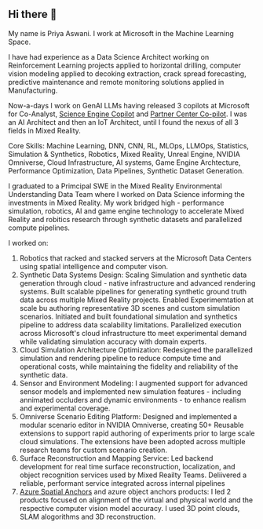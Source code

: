 ## Hi there 👋

My name is Priya Aswani. I work at Microsoft in the Machine Learning Space. 

I have had experience as a Data Science Architect working on Reinforcement Learning projects applied to horizontal drilling, computer vision modeling applied to decoking extraction, crack spread forecasting, predictive maintenance and remote monitoring solutions applied in Manufacturing.

Now-a-days I work on GenAI LLMs having released 3 copilots at Microsoft for Co-Analyst, [Science Engine Copilot](https://www.microsoft.com/en-us/research/project/project-s/?msockid=165c50546016693028c9458864166bdf) and [Partner Center Co-pilot](https://learn.microsoft.com/en-us/partner-center/enroll/ai-assistant-overview). I was an AI Architect and then an IoT Architect, until I found the nexus of all 3 fields in Mixed Reality.

Core Skills:
Machine Learning, DNN, CNN, RL, MLOps, LLMOps, Statistics, Simulation & Synthetics, Robotics, Mixed Reality, Unreal Engine, NVIDIA Omniverse, Cloud Infrastructure, AI systems, Game Engine Archtecture, Performance Optimization, Data Pipelines, Synthetic Dataset Generation.

I graduated to a Primcipal SWE in the Mixed Reality Environmental Understanding Data Team where I worked on Data Science informing the investments in Mixed Reality. My work bridged high - performance simulation, robotics, AI and game engine technology to accelerate Mixed Reality and robitics research through synthetic datasets and parallelized compute pipelines.

I worked on:
1) Robotics that racked and stacked servers at the Microsoft Data Centers using spatial intelligence and computer vison.
2) Synthetic Data Systems Design: Scaling Simulation and synthetic data generation through cloud - native infrastructure and advanced rendering systems. Built scalable pipelines for generating synthetic ground truth data across multiple Mixed Reality projects. Enabled Experimemtation at scale bu authoring representative 3D scenes and custom simulation scenarios. Initiated and built foundational simulation and synthetics pipeline to address data scalability limitations. Parallelized execution across Microsoft's cloud infrastructure tto meet experimental demand while validating simulation accuracy with domain experts.
3) Cloud Simulation Architecture Optimization: Redesigned the parallelized simulation and rendering pipeline to reduce compute time and operational costs, while maintaining the fidelity and reliability of the synthetic data.
4) Sensor and Environment Modeling: I augmented support for advanced sensor models and implemented new simulation features - including annimated occluders and dynamic environments - to enhance realism and experimental coverage.
5) Omniverse Scenario Editing Platform: Designed and implemented a modular scenario editor in NVIDIA Omniverse, creating 50+ Reusable extensions to support rapid authoring of experiments prior to large scale cloud simulations. The extensions have been adopted across multiple research teams for custom scenario creation.
6) Surface Reconstruction and Mapping Service: Led backend development for real time surface reconstruction, localization, and object recognition services used by Mixed Reailty Teams. Deliivered a reliable, performant service integrated across internal pipelines
7) [Azure Spatial Anchors](https://www.microsoft.com/en-us/research/blog/enabling-interaction-between-mixed-reality-and-robots-via-cloud-based-localization/) and azure object anchors products: I led 2 products focused on alignment of the virtual and physical world and the respective computer vision model accuracy.  I used 3D point clouds, SLAM alogorithms and 3D reconstruction.

<!--
**swan-am-i/swan-am-i** is a ✨ _special_ ✨ repository because its `README.md` (this file) appears on your GitHub profile.

Here are some ideas to get you started:

- 🔭 I’m currently working on ...
- 🌱 I’m currently learning ...
- 👯 I’m looking to collaborate on ...
- 🤔 I’m looking for help with ...
- 💬 Ask me about ...
- 📫 How to reach me: ...
- 😄 Pronouns: ...
- ⚡ Fun fact: ...
-->
